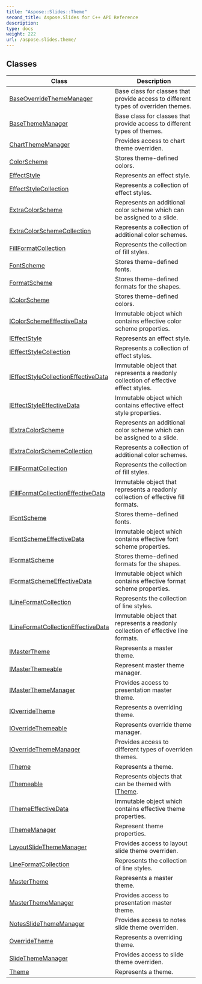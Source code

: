 ```yaml
---
title: "Aspose::Slides::Theme"
second_title: Aspose.Slides for C++ API Reference
description: 
type: docs
weight: 222
url: /aspose.slides.theme/
---
```




## Classes

| Class | Description |
| --- | --- |
| [BaseOverrideThemeManager](./baseoverridethememanager/) | Base class for classes that provide access to different types of overriden themes. |
| [BaseThemeManager](./basethememanager/) | Base class for classes that provide access to different types of themes. |
| [ChartThemeManager](./chartthememanager/) | Provides access to chart theme overriden. |
| [ColorScheme](./colorscheme/) | Stores theme-defined colors. |
| [EffectStyle](./effectstyle/) | Represents an effect style. |
| [EffectStyleCollection](./effectstylecollection/) | Represents a collection of effect styles. |
| [ExtraColorScheme](./extracolorscheme/) | Represents an additional color scheme which can be assigned to a slide. |
| [ExtraColorSchemeCollection](./extracolorschemecollection/) | Represents a collection of additional color schemes. |
| [FillFormatCollection](./fillformatcollection/) | Represents the collection of fill styles. |
| [FontScheme](./fontscheme/) | Stores theme-defined fonts. |
| [FormatScheme](./formatscheme/) | Stores theme-defined formats for the shapes. |
| [IColorScheme](./icolorscheme/) | Stores theme-defined colors. |
| [IColorSchemeEffectiveData](./icolorschemeeffectivedata/) | Immutable object which contains effective color scheme properties. |
| [IEffectStyle](./ieffectstyle/) | Represents an effect style. |
| [IEffectStyleCollection](./ieffectstylecollection/) | Represents a collection of effect styles. |
| [IEffectStyleCollectionEffectiveData](./ieffectstylecollectioneffectivedata/) | Immutable object that represents a readonly collection of effective effect styles. |
| [IEffectStyleEffectiveData](./ieffectstyleeffectivedata/) | Immutable object which contains effective effect style properties. |
| [IExtraColorScheme](./iextracolorscheme/) | Represents an additional color scheme which can be assigned to a slide. |
| [IExtraColorSchemeCollection](./iextracolorschemecollection/) | Represents a collection of additional color schemes. |
| [IFillFormatCollection](./ifillformatcollection/) | Represents the collection of fill styles. |
| [IFillFormatCollectionEffectiveData](./ifillformatcollectioneffectivedata/) | Immutable object that represents a readonly collection of effective fill formats. |
| [IFontScheme](./ifontscheme/) | Stores theme-defined fonts. |
| [IFontSchemeEffectiveData](./ifontschemeeffectivedata/) | Immutable object which contains effective font scheme properties. |
| [IFormatScheme](./iformatscheme/) | Stores theme-defined formats for the shapes. |
| [IFormatSchemeEffectiveData](./iformatschemeeffectivedata/) | Immutable object which contains effective format scheme properties. |
| [ILineFormatCollection](./ilineformatcollection/) | Represents the collection of line styles. |
| [ILineFormatCollectionEffectiveData](./ilineformatcollectioneffectivedata/) | Immutable object that represents a readonly collection of effective line formats. |
| [IMasterTheme](./imastertheme/) | Represents a master theme. |
| [IMasterThemeable](./imasterthemeable/) | Represent master theme manager. |
| [IMasterThemeManager](./imasterthememanager/) | Provides access to presentation master theme. |
| [IOverrideTheme](./ioverridetheme/) | Represents a overriding theme. |
| [IOverrideThemeable](./ioverridethemeable/) | Represents override theme manager. |
| [IOverrideThemeManager](./ioverridethememanager/) | Provides access to different types of overriden themes. |
| [ITheme](./itheme/) | Represents a theme. |
| [IThemeable](./ithemeable/) | Represents objects that can be themed with [ITheme](./itheme/). |
| [IThemeEffectiveData](./ithemeeffectivedata/) | Immutable object which contains effective theme properties. |
| [IThemeManager](./ithememanager/) | Represent theme properties. |
| [LayoutSlideThemeManager](./layoutslidethememanager/) | Provides access to layout slide theme overriden. |
| [LineFormatCollection](./lineformatcollection/) | Represents the collection of line styles. |
| [MasterTheme](./mastertheme/) | Represents a master theme. |
| [MasterThemeManager](./masterthememanager/) | Provides access to presentation master theme. |
| [NotesSlideThemeManager](./notesslidethememanager/) | Provides access to notes slide theme overriden. |
| [OverrideTheme](./overridetheme/) | Represents a overriding theme. |
| [SlideThemeManager](./slidethememanager/) | Provides access to slide theme overriden. |
| [Theme](./theme/) | Represents a theme. |
